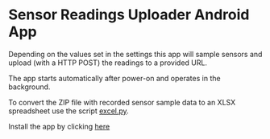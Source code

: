 # Sensor Readings Uploader Android App

Depending on the values set in the settings this app will sample sensors
and upload (with a HTTP POST) the readings to a provided URL.

The app starts automatically after power-on and operates in the background.

To convert the ZIP file with recorded sensor sample data to an XLSX spreadsheet
use the script [excel.py](scripts/excel.py).

Install the app by clicking
[here](sensor-uploader/build/outputs/apk/sensor-uploader-all-debug.apk)
